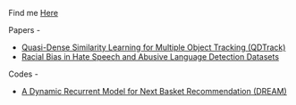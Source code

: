 Find me [Here](https://github.com/aflah02)

Papers - 
- [Quasi-Dense Similarity Learning for Multiple Object Tracking (QDTrack)](https://aflah02.github.io/IExplainStuff/QDTrack)
- [Racial Bias in Hate Speech and Abusive Language Detection Datasets](https://aflah02.github.io/IExplainStuff/RBHSALDD)

Codes - 
- [A Dynamic Recurrent Model for Next Basket Recommendation (DREAM) ](https://aflah02.github.io/IExplainStuff/DREAM-code)
